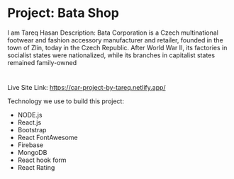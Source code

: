 # Project: Bata Shop
I am Tareq Hasan
Description: Bata Corporation is a Czech multinational footwear and fashion accessory manufacturer and retailer, founded in the town of Zlín, today in the Czech Republic. After World War II, its factories in socialist states were nationalized, while its branches in capitalist states remained family-owned

#

Live Site Link: https://car-project-by-tareq.netlify.app/

Technology we use to build this project:

- NODE.js
- React.js
- Bootstrap
- React FontAwesome
- Firebase
- MongoDB
- React hook form
- React Rating

